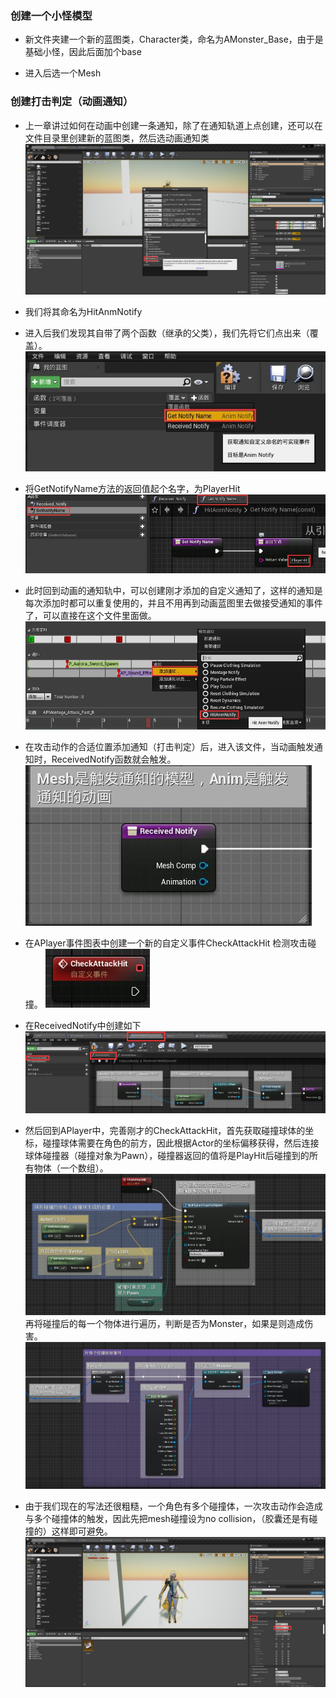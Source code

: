 ### 创建一个小怪模型
* 新文件夹建一个新的蓝图类，Character类，命名为AMonster_Base，由于是基础小怪，因此后面加个base

* 进入后选一个Mesh

### 创建打击判定（动画通知）
* 上一章讲过如何在动画中创建一条通知，除了在通知轨道上点创建，还可以在文件目录里创建新的蓝图类，然后选动画通知类
![](./img/06.1.png)

* 我们将其命名为HitAnmNotify
* 进入后我们发现其自带了两个函数（继承的父类），我们先将它们点出来（覆盖）。
![](./img/06.2.jpg)

* 将GetNotifyName方法的返回值起个名字，为PlayerHit
![](./img/06.3.jpg)

* 此时回到动画的通知轨中，可以创建刚才添加的自定义通知了，这样的通知是每次添加时都可以重复使用的，并且不用再到动画蓝图里去做接受通知的事件了，可以直接在这个文件里面做。
![](./img/06.4.jpg)

* 在攻击动作的合适位置添加通知（打击判定）后，进入该文件，当动画触发通知时，ReceivedNotify函数就会触发。
![](./img/06.5.jpg)

* 在APlayer事件图表中创建一个新的自定义事件CheckAttackHit 检测攻击碰撞。
![](./img/06.6.jpg)

* 在ReceivedNotify中创建如下
![](./img/06.7.jpg)

* 然后回到APlayer中，完善刚才的CheckAttackHit，首先获取碰撞球体的坐标，碰撞球体需要在角色的前方，因此根据Actor的坐标偏移获得，然后连接球体碰撞器（碰撞对象为Pawn），碰撞器返回的值将是PlayHit后碰撞到的所有物体（一个数组）。
![](./img/06.9.jpg)
再将碰撞后的每一个物体进行遍历，判断是否为Monster，如果是则造成伤害。
![](./img/06.10.jpg)

* 由于我们现在的写法还很粗糙，一个角色有多个碰撞体，一次攻击动作会造成与多个碰撞体的触发，因此先把mesh碰撞设为no collision，（胶囊还是有碰撞的）这样即可避免。
![](./img/06.8.jpg)